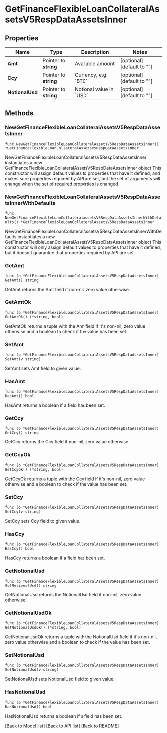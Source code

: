 # GetFinanceFlexibleLoanCollateralAssetsV5RespDataAssetsInner

## Properties

Name | Type | Description | Notes
------------ | ------------- | ------------- | -------------
**Amt** | Pointer to **string** | Available amount | [optional] [default to ""]
**Ccy** | Pointer to **string** | Currency, e.g. &#x60;BTC&#x60; | [optional] [default to ""]
**NotionalUsd** | Pointer to **string** | Notional value in &#x60;USD&#x60; | [optional] [default to ""]

## Methods

### NewGetFinanceFlexibleLoanCollateralAssetsV5RespDataAssetsInner

`func NewGetFinanceFlexibleLoanCollateralAssetsV5RespDataAssetsInner() *GetFinanceFlexibleLoanCollateralAssetsV5RespDataAssetsInner`

NewGetFinanceFlexibleLoanCollateralAssetsV5RespDataAssetsInner instantiates a new GetFinanceFlexibleLoanCollateralAssetsV5RespDataAssetsInner object
This constructor will assign default values to properties that have it defined,
and makes sure properties required by API are set, but the set of arguments
will change when the set of required properties is changed

### NewGetFinanceFlexibleLoanCollateralAssetsV5RespDataAssetsInnerWithDefaults

`func NewGetFinanceFlexibleLoanCollateralAssetsV5RespDataAssetsInnerWithDefaults() *GetFinanceFlexibleLoanCollateralAssetsV5RespDataAssetsInner`

NewGetFinanceFlexibleLoanCollateralAssetsV5RespDataAssetsInnerWithDefaults instantiates a new GetFinanceFlexibleLoanCollateralAssetsV5RespDataAssetsInner object
This constructor will only assign default values to properties that have it defined,
but it doesn't guarantee that properties required by API are set

### GetAmt

`func (o *GetFinanceFlexibleLoanCollateralAssetsV5RespDataAssetsInner) GetAmt() string`

GetAmt returns the Amt field if non-nil, zero value otherwise.

### GetAmtOk

`func (o *GetFinanceFlexibleLoanCollateralAssetsV5RespDataAssetsInner) GetAmtOk() (*string, bool)`

GetAmtOk returns a tuple with the Amt field if it's non-nil, zero value otherwise
and a boolean to check if the value has been set.

### SetAmt

`func (o *GetFinanceFlexibleLoanCollateralAssetsV5RespDataAssetsInner) SetAmt(v string)`

SetAmt sets Amt field to given value.

### HasAmt

`func (o *GetFinanceFlexibleLoanCollateralAssetsV5RespDataAssetsInner) HasAmt() bool`

HasAmt returns a boolean if a field has been set.

### GetCcy

`func (o *GetFinanceFlexibleLoanCollateralAssetsV5RespDataAssetsInner) GetCcy() string`

GetCcy returns the Ccy field if non-nil, zero value otherwise.

### GetCcyOk

`func (o *GetFinanceFlexibleLoanCollateralAssetsV5RespDataAssetsInner) GetCcyOk() (*string, bool)`

GetCcyOk returns a tuple with the Ccy field if it's non-nil, zero value otherwise
and a boolean to check if the value has been set.

### SetCcy

`func (o *GetFinanceFlexibleLoanCollateralAssetsV5RespDataAssetsInner) SetCcy(v string)`

SetCcy sets Ccy field to given value.

### HasCcy

`func (o *GetFinanceFlexibleLoanCollateralAssetsV5RespDataAssetsInner) HasCcy() bool`

HasCcy returns a boolean if a field has been set.

### GetNotionalUsd

`func (o *GetFinanceFlexibleLoanCollateralAssetsV5RespDataAssetsInner) GetNotionalUsd() string`

GetNotionalUsd returns the NotionalUsd field if non-nil, zero value otherwise.

### GetNotionalUsdOk

`func (o *GetFinanceFlexibleLoanCollateralAssetsV5RespDataAssetsInner) GetNotionalUsdOk() (*string, bool)`

GetNotionalUsdOk returns a tuple with the NotionalUsd field if it's non-nil, zero value otherwise
and a boolean to check if the value has been set.

### SetNotionalUsd

`func (o *GetFinanceFlexibleLoanCollateralAssetsV5RespDataAssetsInner) SetNotionalUsd(v string)`

SetNotionalUsd sets NotionalUsd field to given value.

### HasNotionalUsd

`func (o *GetFinanceFlexibleLoanCollateralAssetsV5RespDataAssetsInner) HasNotionalUsd() bool`

HasNotionalUsd returns a boolean if a field has been set.


[[Back to Model list]](../README.md#documentation-for-models) [[Back to API list]](../README.md#documentation-for-api-endpoints) [[Back to README]](../README.md)


